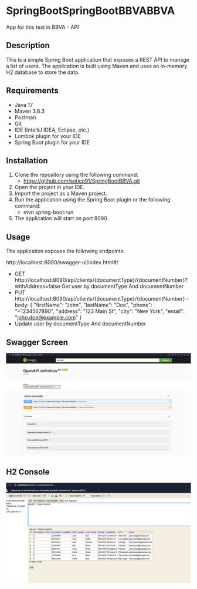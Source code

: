# SpringBootSpringBootBBVABBVA
App for this test in BBVA - API

## Description
This is a simple Spring Boot application that exposes a REST API to manage a list of users. The application is built using Maven and uses an in-memory H2 database to store the data.

## Requirements
- Java 17
- Maven 3.8.3
- Postman
- Git
- IDE (IntelliJ IDEA, Eclipse, etc.)
- Lombok plugin for your IDE
- Spring Boot plugin for your IDE


## Installation
1. Clone the repository using the following command:
    - https://github.com/sotico91/SpringBootBBVA.git
2. Open the project in your IDE.
3. Import the project as a Maven project.
4. Run the application using the Spring Boot plugin or the following command:
   - mvn spring-boot:run
5. The application will start on port 8090.


## Usage
The application exposes the following endpoints:

http://localhost:8090/swagger-ui/index.html#/

- GET http://localhost:8090/api/clients/{documentType}/{documentNumber}?withAddress=false Get user by documentType And documentNumber
- PUT http://localhost:8090/api/clients/{documentType}/{documentNumber} - body: {
  "firstName": "John",
  "lastName": "Doe",
  "phone": "+1234567890",
  "address": "123 Main St",
  "city": "New York",
  "email": "john.doe@example.com"
  }
- Update user by documentType And documentNumber

## Swagger Screen

![img.png](img.png)

## H2 Console

![img_1.png](img_1.png)




